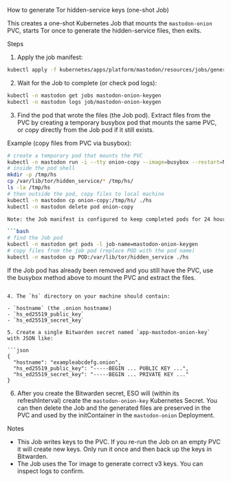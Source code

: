 How to generate Tor hidden-service keys (one-shot Job)

This creates a one-shot Kubernetes Job that mounts the `mastodon-onion` PVC, starts Tor once to generate the hidden-service files, then exits.

Steps

1. Apply the job manifest:

```bash
kubectl apply -f kubernetes/apps/platform/mastodon/resources/jobs/generate-onion-keys-job.yaml
```

2. Wait for the Job to complete (or check pod logs):

```bash
kubectl -n mastodon get jobs mastodon-onion-keygen
kubectl -n mastodon logs job/mastodon-onion-keygen
```

3. Find the pod that wrote the files (the Job pod). Extract files from the PVC by creating a temporary busybox pod that mounts the same PVC, or copy directly from the Job pod if it still exists.

Example (copy files from PVC via busybox):

```bash
# create a temporary pod that mounts the PVC
kubectl -n mastodon run -i --tty onion-copy --image=busybox --restart=Never -- /bin/sh
# inside the pod shell
mkdir -p /tmp/hs
cp /var/lib/tor/hidden_service/* /tmp/hs/
ls -la /tmp/hs
# then outside the pod, copy files to local machine
kubectl -n mastodon cp onion-copy:/tmp/hs/ ./hs
kubectl -n mastodon delete pod onion-copy

Note: the Job manifest is configured to keep completed pods for 24 hours (ttlSecondsAfterFinished: 86400). If the Job pod still exists you can copy files directly from it without creating a busybox helper:

```bash
# find the Job pod
kubectl -n mastodon get pods -l job-name=mastodon-onion-keygen
# copy files from the job pod (replace POD with the pod name)
kubectl -n mastodon cp POD:/var/lib/tor/hidden_service ./hs
```

If the Job pod has already been removed and you still have the PVC, use the busybox method above to mount the PVC and extract the files.
```

4. The `hs` directory on your machine should contain:

- `hostname` (the .onion hostname)
- `hs_ed25519_public_key`
- `hs_ed25519_secret_key`

5. Create a single Bitwarden secret named `app-mastodon-onion-key` with JSON like:

```json
{
  "hostname": "exampleabcdefg.onion",
  "hs_ed25519_public_key": "-----BEGIN ... PUBLIC KEY ...",
  "hs_ed25519_secret_key": "-----BEGIN ... PRIVATE KEY ..."
}
```

6. After you create the Bitwarden secret, ESO will (within its refreshInterval) create the `mastodon-onion-key` Kubernetes Secret. You can then delete the Job and the generated files are preserved in the PVC and used by the initContainer in the `mastodon-onion` Deployment.

Notes
- This Job writes keys to the PVC. If you re-run the Job on an empty PVC it will create new keys. Only run it once and then back up the keys in Bitwarden.
- The Job uses the Tor image to generate correct v3 keys. You can inspect logs to confirm.
